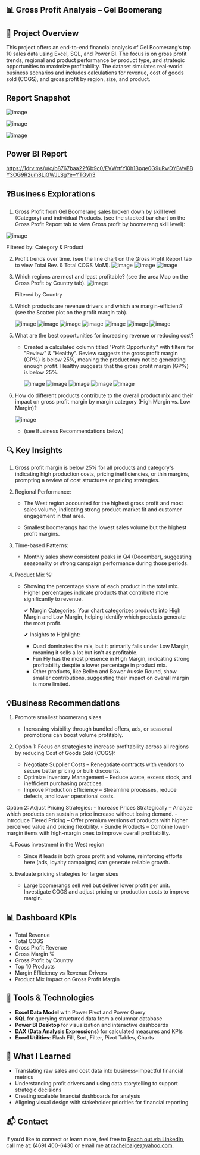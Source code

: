 ## 📊 Gross Profit Analysis – Gel Boomerang

## 🧩 Project Overview
This project offers an end-to-end financial analysis of Gel Boomerang’s top 10 sales data using Excel, SQL, and Power BI. The focus is on gross profit trends, regional and product performance by product type, and strategic opportunities to maximize profitability. The dataset simulates real-world business scenarios and includes calculations for revenue, cost of goods sold (COGS), and gross profit by region, size, and product.

## Report Snapshot
![image](https://github.com/user-attachments/assets/10726c4b-258d-4e42-ad16-557e213fc030)


![image](https://github.com/user-attachments/assets/f76eccc3-311c-4c45-a5c1-4b06381e0d59)




![image](https://github.com/user-attachments/assets/ce2c4ea6-4792-4c52-bb8e-561a3438c122)



## Power BI Report 
https://1drv.ms/u/c/b8767baa22f6b9c0/EVWrtfYl0h1Bpqe0G9uRwDYBVvBBY3OG9R2um8LjGWJLSg?e=YTGyh3



## ❓Business Explorations

1. Gross Profit from Gel Boomerang sales broken down by skill level (Category) and individual Products. (see the stacked bar chart on the  Gross Profit Report tab to view Gross profit by boomerang skill level):

  ![image](https://github.com/user-attachments/assets/39944b0c-e814-4919-8abe-d51169aac5d9)

   Filtered by: Category & Product

2. Profit trends over time. (see the line chart on the Gross Profit Report tab to view Total Rev. & Total COGS MoM).
       ![image](https://github.com/user-attachments/assets/41a8ebb1-f07a-41b9-9040-cb181b170b40)
       ![image](https://github.com/user-attachments/assets/afdc1a45-469f-4500-9b88-640df78540cb)
       ![image](https://github.com/user-attachments/assets/22fcfb61-679f-4afa-bd87-57ff99595be8)



3. Which regions are most and least profitable? (see the area Map on the Gross Profit by Country tab).
       ![image](https://github.com/user-attachments/assets/89344d03-706e-4570-adc6-43dd6e7b8507)

      Filtered by Country

4. Which products are revenue drivers and which are margin-efficient?  (see the Scatter plot on the profit margin tab).
   
      ![image](https://github.com/user-attachments/assets/e847ece9-1562-4095-a110-77cce049c7f0)
      ![image](https://github.com/user-attachments/assets/a24eca49-9e74-4f4a-9291-fe6d50b352bf)
      ![image](https://github.com/user-attachments/assets/301bfacb-44d2-4cf1-8608-115a1ddeccb9)
      ![image](https://github.com/user-attachments/assets/59f2c3b9-5d68-4886-82fe-675dc86346e2)
      ![image](https://github.com/user-attachments/assets/79c92c0d-cade-4c87-a09a-50c4928495b4)
      ![image](https://github.com/user-attachments/assets/198d0108-3c31-4e3d-8029-fc44e436af54)
      ![image](https://github.com/user-attachments/assets/6ddef325-db75-4105-b71c-5b4581e4905f)


   


5. What are the best opportunities for increasing revenue or reducing cost?
     - Created a calculated column titled "Profit Opportunity" with filters for "Review" & "Healthy". Review suggests the gross profit margin (GP%) is below 25%, meaning the product may not be generating enough profit.           Healthy suggests that the gross profit margin (GP%) is below 25%.
      
       ![image](https://github.com/user-attachments/assets/5ce7185d-c49f-406e-ae16-1907029a9a9d)
       ![image](https://github.com/user-attachments/assets/1eb02b49-1793-4c2a-9fc2-8408b12d7ac6)
       ![image](https://github.com/user-attachments/assets/7849c5a4-8056-4635-8994-6c92a4e4e4ed)
       ![image](https://github.com/user-attachments/assets/551e7075-5a81-445b-851b-6eabdb163082)
       ![image](https://github.com/user-attachments/assets/df35f9ec-f9aa-4229-9b31-1a6594d78d89)

       
6. How do different products contribute to the overall product mix and their impact on gross profit margin by margin category (High Margin vs. Low Margin)?

      ![image](https://github.com/user-attachments/assets/b10fa60e-af3e-496e-bebc-7147415a41a7)



     - (see Business Recommendations below)




## 🔍 Key Insights  

1. Gross profit margin is below 25% for all products and category's indicating high production costs, pricing inefficiencies, or thin margins, prompting a review of cost structures or pricing strategies.  


2. Regional Performance: 

    - The West region accounted for the highest gross profit and most sales volume, indicating strong product-market fit and customer engagement in that area.

    -  Smallest boomerangs had the lowest sales volume but the highest profit margins.


3. Time-based Patterns:

    - Monthly sales show consistent peaks in Q4 (December), suggesting seasonality or strong campaign performance during those periods.


4. Product Mix %:
   
      - Showing the percentage share of each product in the total mix. Higher percentages indicate products that contribute more significantly to revenue.

        ✔ Margin Categories: Your chart categorizes products into High Margin and Low Margin, helping identify which products generate the most profit.

        ✔ Insights to Highlight:
        
        - Quad dominates the mix, but it primarily falls under Low Margin, meaning it sells a lot but isn't as profitable.
        - Fun Fly has the most presence in High Margin, indicating strong profitability despite a lower percentage in product mix.
        - Other products, like Bellen and Bower Aussie Round, show smaller contributions, suggesting their impact on overall margin is more limited.



## 💡Business Recommendations

1. Promote smallest boomerang sizes
   
   - Increasing visibility through bundled offers, ads, or seasonal promotions can boost volume profitably.

2. Option 1:  Focus on strategies to increase profitability across all regions by reducing Cost of Goods Sold (COGS):
    - Negotiate Supplier Costs – Renegotiate contracts with vendors to secure better pricing or bulk discounts.
    - Optimize Inventory Management – Reduce waste, excess stock, and inefficient purchasing practices.
    - Improve Production Efficiency – Streamline processes, reduce defects, and lower operational costs.

  Option 2:  Adjust Pricing Strategies:
    - Increase Prices Strategically – Analyze which products can sustain a price increase without losing demand.
    - Introduce Tiered Pricing – Offer premium versions of products with higher perceived value and pricing flexibility.
    - Bundle Products – Combine lower-margin items with high-margin ones to improve overall profitability.


4. Focus investment in the West region
   
   - Since it leads in both gross profit and volume, reinforcing efforts here (ads, loyalty campaigns) can generate reliable growth.

5. Evaluate pricing strategies for larger sizes
   
   - Large boomerangs sell well but deliver lower profit per unit. Investigate COGS and adjust pricing or production costs to improve margin.




## 📊 Dashboard KPIs

- Total Revenue
- Total COGS
- Gross Profit Revenue
- Gross Margin %
- Gross Profit by Country  
- Top 10 Products
- Margin Efficiency vs Revenue Drivers
- Product Mix Impact on Gross Profit Margin






## 🔧 Tools & Technologies

- **Excel Data Model** with Power Pivot and Power Query
- **SQL** for querying structured data from a columnar database
- **Power BI Desktop** for visualization and interactive dashboards
- **DAX (Data Analysis Expressions)** for calculated measures and KPIs
- **Excel Utilities**: Flash Fill, Sort, Filter, Pivot Tables, Charts




## 🧠 What I Learned
- Translating raw sales and cost data into business-impactful financial metrics
- Understanding profit drivers and using data storytelling to support strategic decisions
- Creating scalable financial dashboards for analysis
- Aligning visual design with stakeholder priorities for financial reporting




## 📬 Contact

If you’d like to connect or learn more, feel free to [Reach out via LinkedIn](https://www.linkedin.com/in/rachel-p-339803204), call me at: (469) 400-6430 or email me at rachelpaige@yahoo.com.
